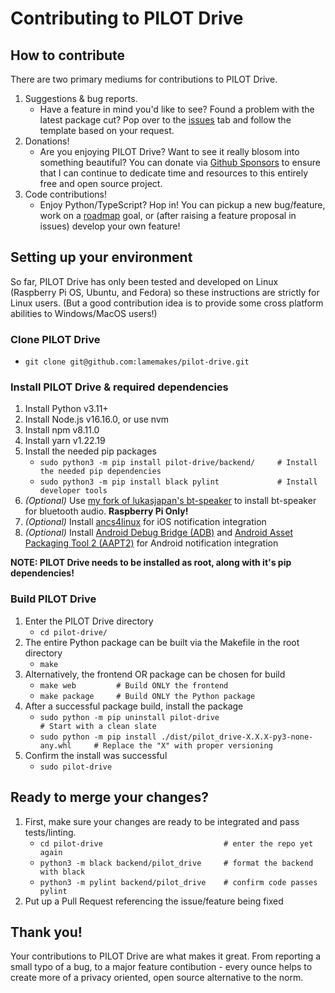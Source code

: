 # Contributing to PILOT Drive

## How to contribute

There are two primary mediums for contributions to PILOT Drive.

1. Suggestions & bug reports.
    - Have a feature in mind you'd like to see? Found a problem with the latest package cut? Pop over to the [issues](https://github.com/signalapp/Signal-Desktop/issues) tab and follow the template based on your request.
1. Donations!
    - Are you enjoying PILOT Drive? Want to see it really blosom into something beautiful? You can donate via [Github Sponsors]() to ensure that I can continue to dedicate time and resources to this entirely free and open source project. 
1. Code contributions!
    - Enjoy Python/TypeScript? Hop in! You can pickup a new bug/feature, work on a [roadmap]() goal, or (after raising a feature proposal in issues) develop your own feature!


## Setting up your environment

So far, PILOT Drive has only been tested and developed on Linux (Raspberry Pi OS, Ubuntu, and Fedora) so these instructions are strictly for Linux users. (But a good contribution idea is to provide some cross platform abilities to Windows/MacOS users!)

### Clone PILOT Drive
- `git clone git@github.com:lamemakes/pilot-drive.git`

### Install PILOT Drive & required dependencies
1. Install Python v3.11+
1. Install Node.js v16.16.0, or use nvm
1. Install npm v8.11.0
1. Install yarn v1.22.19
1. Install the needed pip packages
    - `sudo python3 -m pip install pilot-drive/backend/     # Install the needed pip dependencies`
    - `sudo python3 -m pip install black pylint             # Install developer tools`
1. _(Optional)_ Use [my fork of lukasjapan's bt-speaker](https://github.com/lamemakes/bt-speaker/blob/master/install.sh) to install bt-speaker for bluetooth audio. **Raspberry Pi Only!**
1. _(Optional)_ Install [ancs4linux](https://github.com/pzmarzly/ancs4linux#running) for iOS notification integration
1. _(Optional)_ Install [Android Debug Bridge (ADB)](https://developer.android.com/studio/command-line/adb) and [Android Asset Packaging Tool 2 (AAPT2)](https://developer.android.com/tools/aapt2) for Android notification integration

**NOTE: PILOT Drive needs to be installed as root, along with it's pip dependencies!**

### Build PILOT Drive
1. Enter the PILOT Drive directory
    - `cd pilot-drive/`
1. The entire Python package can be built via the Makefile in the root directory
    - `make`
1. Alternatively, the frontend OR package can be chosen for build
    - `make web         # Build ONLY the frontend`
    - `make package     # Build ONLY the Python package`
1. After a successful package build, install the package
    - `sudo python -m pip uninstall pilot-drive                                 # Start with a clean slate`
    - `sudo python -m pip install ./dist/pilot_drive-X.X.X-py3-none-any.whl     # Replace the "X" with proper versioning`
1. Confirm the install was successful
    - `sudo pilot-drive`

## Ready to merge your changes?
1. First, make sure your changes are ready to be integrated and pass tests/linting.
    - `cd pilot-drive                           # enter the repo yet again`
    - `python3 -m black backend/pilot_drive     # format the backend with black`
    - `python3 -m pylint backend/pilot_drive    # confirm code passes pylint`
2. Put up a Pull Request referencing the issue/feature being fixed

## Thank you!

Your contributions to PILOT Drive are what makes it great. From reporting a small typo of a bug, to a major feature contibution - every ounce helps to create more of a privacy oriented, open source alternative to the norm.


